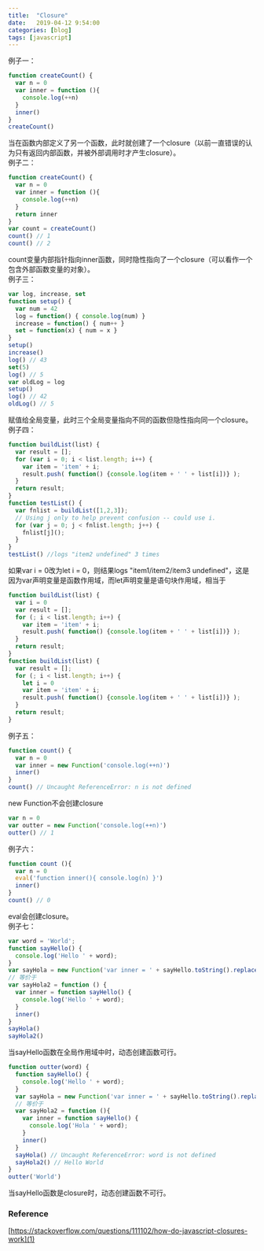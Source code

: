 ```yaml
---
title:  "Closure"
date:   2019-04-12 9:54:00
categories: [blog]
tags: [javascript]
---
```


例子一：
```js
function createCount() {
  var n = 0
  var inner = function (){
    console.log(++n)
  }
  inner()
}
createCount()
```
当在函数内部定义了另一个函数，此时就创建了一个closure（以前一直错误的认为只有返回内部函数，并被外部调用时才产生closure）。  
例子二：
```js
function createCount() {
  var n = 0
  var inner = function (){
    console.log(++n)
  }
  return inner
}
var count = createCount()
count() // 1
count() // 2
```
count变量内部指针指向inner函数，同时隐性指向了一个closure（可以看作一个包含外部函数变量的对象）。  
例子三：
```js
var log, increase, set
function setup() {
  var num = 42
  log = function() { console.log(num) }
  increase = function() { num++ }
  set = function(x) { num = x }
}
setup()
increase()
log() // 43
set(5)
log() // 5
var oldLog = log
setup()
log() // 42
oldLog() // 5
```
赋值给全局变量，此时三个全局变量指向不同的函数但隐性指向同一个closure。  
例子四：
```js
function buildList(list) {
  var result = [];
  for (var i = 0; i < list.length; i++) {
    var item = 'item' + i;
    result.push( function() {console.log(item + ' ' + list[i])} );
  }
  return result;
}
function testList() {
  var fnlist = buildList([1,2,3]);
  // Using j only to help prevent confusion -- could use i.
  for (var j = 0; j < fnlist.length; j++) {
    fnlist[j]();
  }
}
testList() //logs "item2 undefined" 3 times
```
如果var i = 0改为let i = 0，则结果logs "item1/item2/item3 undefined"，这是因为var声明变量是函数作用域，而let声明变量是语句块作用域，相当于
```js
function buildList(list) {
  var i = 0
  var result = [];
  for (; i < list.length; i++) {
    var item = 'item' + i;
    result.push( function() {console.log(item + ' ' + list[i])} );
  }
  return result;
}
function buildList(list) {
  var result = [];
  for (; i < list.length; i++) {
    let i = 0
    var item = 'item' + i;
    result.push( function() {console.log(item + ' ' + list[i])} );
  }
  return result;
}
```
例子五：
```js
function count() {
  var n = 0
  var inner = new Function('console.log(++n)')
  inner()
}
count() // Uncaught ReferenceError: n is not defined
```
new Function不会创建closure
```js
var n = 0
var outter = new Function('console.log(++n)')
outter() // 1
```
例子六：
```js
function count (){
  var n = 0
  eval('function inner(){ console.log(n) }')
  inner()
}
count() // 0
```
eval会创建closure。  
例子七：
```js
var word = 'World';
function sayHello() {
  console.log('Hello ' + word);
}
var sayHola = new Function('var inner = ' + sayHello.toString().replace(/Hello/,'Hola') + ';inner();')
// 等价于
var sayHola2 = function () {
  var inner = function sayHello() {
    console.log('Hello ' + word);
  }
  inner()
}
sayHola()
sayHola2()
```
当sayHello函数在全局作用域中时，动态创建函数可行。
```js
function outter(word) {
  function sayHello() {
    console.log('Hello ' + word);
  }
  var sayHola = new Function('var inner = ' + sayHello.toString().replace(/Hello/,'Hola') + ';inner();')
  // 等价于
  var sayHola2 = function (){
    var inner = function sayHello() {
      console.log('Hola ' + word);
    }
    inner()
  }
  sayHola() // Uncaught ReferenceError: word is not defined
  sayHola2() // Hello World
}
outter('World')
```
当sayHello函数是closure时，动态创建函数不可行。

### Reference
[https://stackoverflow.com/questions/111102/how-do-javascript-closures-work](1)

[1]: https://stackoverflow.com/questions/111102/how-do-javascript-closures-work
